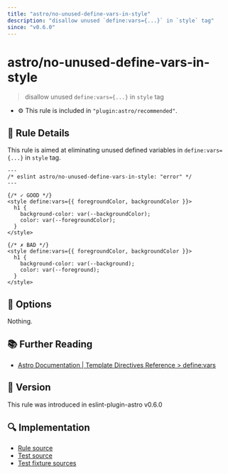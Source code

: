 ```yaml
---
title: "astro/no-unused-define-vars-in-style"
description: "disallow unused `define:vars={...}` in `style` tag"
since: "v0.6.0"
---
```


# astro/no-unused-define-vars-in-style

> disallow unused `define:vars={...}` in `style` tag

- ⚙ This rule is included in `"plugin:astro/recommended"`.

## 📖 Rule Details

This rule is aimed at eliminating unused defined variables in `define:vars={...}` in `style` tag.

<ESLintCodeBlock>

<!--eslint-skip-->

```astro
---
/* eslint astro/no-unused-define-vars-in-style: "error" */
---

{/* ✓ GOOD */}
<style define:vars={{ foregroundColor, backgroundColor }}>
  h1 {
    background-color: var(--backgroundColor);
    color: var(--foregroundColor);
  }
</style>

{/* ✗ BAD */}
<style define:vars={{ foregroundColor, backgroundColor }}>
  h1 {
    background-color: var(--background);
    color: var(--foreground);
  }
</style>
```

</ESLintCodeBlock>

## 🔧 Options

Nothing.

## 📚 Further Reading

- [Astro Documentation | Template Directives Reference > define:vars](https://docs.astro.build/en/reference/directives-reference/#definevars)

## 🚀 Version

This rule was introduced in eslint-plugin-astro v0.6.0

## 🔍 Implementation

- [Rule source](https://github.com/ota-meshi/eslint-plugin-astro/blob/main/src/rules/no-unused-define-vars-in-style.ts)
- [Test source](https://github.com/ota-meshi/eslint-plugin-astro/blob/main/tests/src/rules/no-unused-define-vars-in-style.ts)
- [Test fixture sources](https://github.com/ota-meshi/eslint-plugin-astro/tree/main/tests/fixtures/rules/no-unused-define-vars-in-style)
